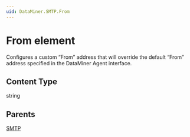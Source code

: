```yaml
---
uid: DataMiner.SMTP.From
---
```


# From element

Configures a custom “From” address that will override the default “From” address specified in the DataMiner Agent interface.

## Content Type

string

## Parents

[SMTP](xref:DataMiner.SMTP)
